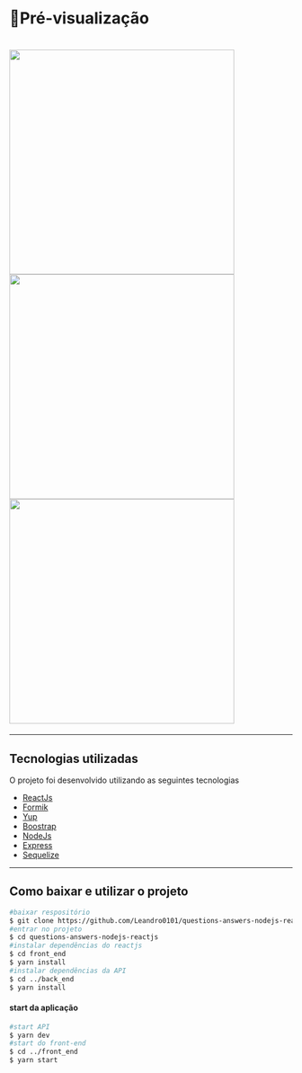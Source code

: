 # 🎥Pré-visualização
 <h1>
    <img align="center" src="https://ik.imagekit.io/leandro0101/questions_answers/inicial_FpZiKrFNpt.png" width="400px">
    <img align="center" src="https://ik.imagekit.io/leandro0101/questions_answers/single_KL5XAUQmx.png" width="400px">
    <img align="center" src="https://ik.imagekit.io/leandro0101/questions_answers/cadastro_2lrD8EzqF.png" width="400px">
</h1>

---
## Tecnologias utilizadas
O projeto foi desenvolvido utilizando as seguintes tecnologias

- [ReactJs](https://pt-br.reactjs.org/)
- [Formik](https://formik.org/)
- [Yup](https://github.com/jquense/yup)
- [Boostrap](https://getbootstrap.com/)
- [NodeJs](https://nodejs.org/en/)
- [Express](https://expressjs.com/pt-br/)
- [Sequelize](https://sequelize.org/)
---
## Como baixar e utilizar o projeto
 ```bash
 #baixar respositório
 $ git clone https://github.com/Leandro0101/questions-answers-nodejs-reactjs.git
 #entrar no projeto
 $ cd questions-answers-nodejs-reactjs
 #instalar dependências do reactjs
 $ cd front_end
 $ yarn install
 #instalar dependências da API
 $ cd ../back_end
 $ yarn install
 ```
 #### start da aplicação
 ```bash
#start API
$ yarn dev
#start do front-end
$ cd ../front_end
$ yarn start
```
